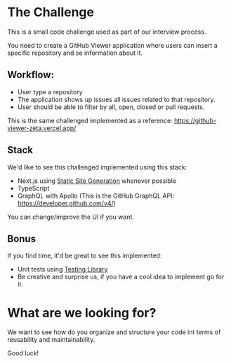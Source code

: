 # The Challenge

This is a small code challenge used as part of our interview process.

You need to create a GitHub Viewer application where users can insert a specific repository and se information about it.

## Workflow:

- User type a repository
- The application shows up issues all issues related to that repository.
- User should be able to filter by all, open, closed or pull requests.

This is the same challenged implemented as a reference: https://github-viewer-zeta.vercel.app/

## Stack

We'd like to see this challenged implemented using this stack:

- Next.js using [Static Site Generation](https://nextjs.org/docs/basic-features/data-fetching#getstaticprops-static-generation) whenever possible
- TypeScript
- GraphQL with Apollo (This is the GitHub GraphQL API: https://developer.github.com/v4/)

You can change/improve the UI if you want.

## Bonus

If you find time, it'd be great to see this implemented:

- Unit tests using [Testing Library](https://testing-library.com/)
- Be creative and surprise us, if you have a cool idea to implement go for it.

# What are we looking for?

We want to see how do you organize and structure your code int terms of reusability and maintainability.

Good luck!
